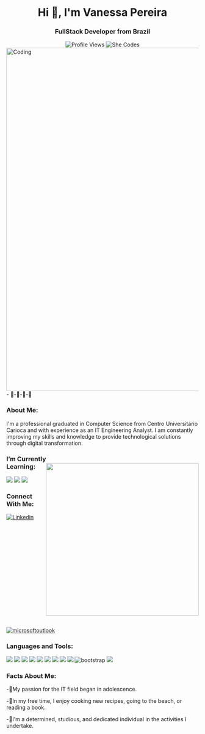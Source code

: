 <h1 align="center">Hi 👋, I'm Vanessa Pereira</h1>
<h3 align="center">FullStack Developer from Brazil</h3>
<div align="center" >
    <span><img src="https://komarev.com/ghpvc/?username=vn-pereira&label=Profile%20views&color=5C3099&style=for-the-badge" alt="Profile Views"/></span>
    <span><img src="https://img.shields.io/badge/She_Codes-&#10084;-ED1C24.svg?style=for-the-badge" alt="She Codes"/></span>
</div>
<img alt="Coding" align="center" width="900" src="https://media0.giphy.com/media/v1.Y2lkPTc5MGI3NjExeTlwMXQzZjhyczRhNW1yZDc4cWdmeHBudG1qYWRvc3NhMGNva2N1ayZlcD12MV9pbnRlcm5hbF9naWZfYnlfaWQmY3Q9Zw/P3ATe4pn9KFJBTIzDH/giphy.gif">
- 🌱-🌱-🌱-🌱
<div>
<h3 align="left">About Me:</h3>
<p>I'm a professional graduated in Computer Science from Centro Universitário Carioca and with experience as an IT Engineering Analyst. I am constantly improving my skills and knowledge to provide technological solutions through digital transformation.</p>
</div>

<div>
  <span><img width="400" align="right" style="margin: 30px 0" src="https://github-readme-stats.vercel.app/api/top-langs/?username=vn-pereira&theme=blue-green"/></span>
</div>

<h3 align="left"> I’m Currently Learning:</h3>
<span><img src="https://img.shields.io/badge/Java-ED8B00?style=for-the-badge&logo=openjdk&logoColor=white"/></span>
<span><img src="https://img.shields.io/badge/Amazon_AWS-232F3E?style=for-the-badge&logo=amazon-aws&logoColor=white"/></span>
<span><img src="https://img.shields.io/badge/Angular-DD0031?style=for-the-badge&logo=angular&logoColor=white"/></span>
  
<h3 align="left">Connect With Me:</h3>
<p align="left">
<span><a href="https://www.linkedin.com/in/vanessa-pereira-o/"><img src="https://img.shields.io/badge/LinkedIn-0077B5?style=for-the-badge&logo=linkedin&logoColor=white" alt="Linkedin"/></a></span>
<span><a href="mailto:vanessa.pereira.o@hotmail.com"><img src="https://img.shields.io/badge/Microsoft_Outlook-0078D4?style=for-the-badge&logo=microsoft-outlook&logoColor=white" alt="microsoftoutlook"/></a></span>
</p>

<div>
<h3 align="left">Languages and Tools:</h3>
<span><img src="https://img.shields.io/badge/Java-ED8B00?style=for-the-badge&logo=openjdk&logoColor=white"/></span>
<span><img src="https://img.shields.io/badge/Spring-6DB33F?style=for-the-badge&logo=spring&logoColor=white"/></span>
<span><img src="https://img.shields.io/badge/MySQL-00000F?style=for-the-badge&logo=mysql&logoColor=white"/></span>
<span><img src="https://img.shields.io/badge/JavaScript-323330?style=for-the-badge&logo=javascript&logoColor=F7DF1E"/></span>
<span><img src="https://img.shields.io/badge/Node.js-43853D?style=for-the-badge&logo=node.js&logoColor=white"/></span>
<span><img src="https://img.shields.io/badge/TypeScript-007ACC?style=for-the-badge&logo=typescript&logoColor=white"/></span>
<span><img src="https://img.shields.io/badge/HTML5-E34F26?style=for-the-badge&logo=html5&logoColor=white"/></span>
<span><img src="https://img.shields.io/badge/CSS3-1572B6?style=for-the-badge&logo=css3&logoColor=white"/></span>
<span><img src="https://img.shields.io/badge/GIT-E44C30?style=for-the-badge&logo=git&logoColor=white"/></span>
<span><img src="https://img.shields.io/badge/Bootstrap-563D7C?style=for-the-badge&logo=bootstrap&logoColor=white" alt="bootstrap"/></span>
<span><img src="https://img.shields.io/badge/Markdown-000000?style=for-the-badge&logo=markdown&logoColor=white"/></span>
</div>

<div>
<h3 align="left">Facts About Me:</h3>
<p>-🌱My passion for the IT field began in adolescence.</p>
<p>-🌱In my free time, I enjoy cooking new recipes, going to the beach, or reading a book.</p>
<p>-🌱I'm a determined, studious, and dedicated individual in the activities I undertake.</p>
</div>

